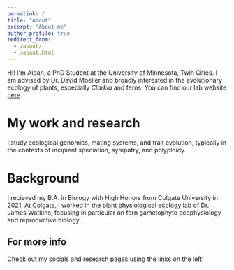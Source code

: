 ```yaml
---
permalink: /
title: "About"
excerpt: "About me"
author_profile: true
redirect_from: 
  - /about/
  - /about.html
---
```


Hi! I'm Aidan, a PhD Student at the University of Minnesota, Twin Cities. I am advised by Dr. David Moeller and broadly interested in the evolutionary ecology of plants, especially _Clarkia_ and ferns. You can find our lab website [here](https://moellerlab.wordpress.com/). 

My work and research
======
I study ecological genomics, mating systems, and trait evolution, typically in the contexts of incipient speciation, sympatry, and polyploidy.  

Background
======
I recieved my B.A. in Biology with High Honors from Colgate University in 2021. At Colgate, I worked in the plant physiological ecology lab of Dr. James Watkins, focusing in particular on fern gametophyte ecophysiology and reproductive biology. 

For more info
------
Check out my socials and research pages using the links on the left!
